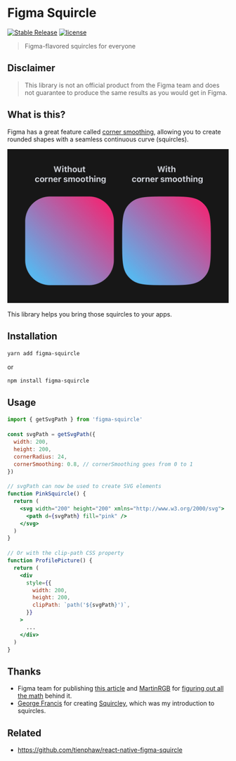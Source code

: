 # Figma Squircle

[![Stable Release](https://img.shields.io/npm/v/figma-squircle)](https://npm.im/figma-squircle) [![license](https://badgen.now.sh/badge/license/MIT)](./LICENSE)

> Figma-flavored squircles for everyone

## Disclaimer

> This library is not an official product from the Figma team and does not guarantee to produce the same results as you would get in Figma.

## What is this?

Figma has a great feature called [corner smoothing](https://help.figma.com/hc/en-us/articles/360050986854-Adjust-corner-radius-and-smoothing), allowing you to create rounded shapes with a seamless continuous curve (squircles).

![](demo.png)

This library helps you bring those squircles to your apps.

## Installation

```sh
yarn add figma-squircle
```

or

```sh
npm install figma-squircle
```

## Usage

```jsx
import { getSvgPath } from 'figma-squircle'

const svgPath = getSvgPath({
  width: 200,
  height: 200,
  cornerRadius: 24,
  cornerSmoothing: 0.8, // cornerSmoothing goes from 0 to 1
})

// svgPath can now be used to create SVG elements
function PinkSquircle() {
  return (
    <svg width="200" height="200" xmlns="http://www.w3.org/2000/svg">
      <path d={svgPath} fill="pink" />
    </svg>
  )
}

// Or with the clip-path CSS property
function ProfilePicture() {
  return (
    <div
      style={{
        width: 200,
        height: 200,
        clipPath: `path('${svgPath}')`,
      }}
    >
      ...
    </div>
  )
}
```

## Thanks

- Figma team for publishing [this article](https://www.figma.com/blog/desperately-seeking-squircles/) and [MartinRGB](https://github.com/MartinRGB) for [figuring out all the math](https://github.com/MartinRGB/Figma_Squircles_Approximation) behind it.
- [George Francis](https://github.com/georgedoescode) for creating [Squircley](https://squircley.app/), which was my introduction to squircles.

## Related

- https://github.com/tienphaw/react-native-figma-squircle
